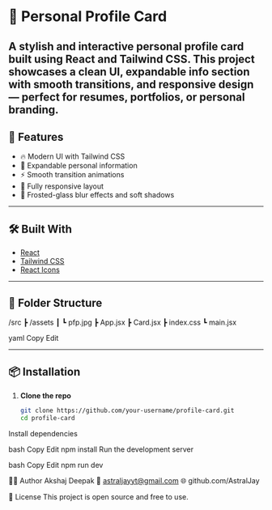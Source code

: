 # 🌟 Personal Profile Card

A stylish and interactive personal profile card built using **React** and **Tailwind CSS**. This project showcases a clean UI, expandable info section with smooth transitions, and responsive design — perfect for resumes, portfolios, or personal branding.
---

## 🚀 Features

- 🔥 Modern UI with Tailwind CSS
- 👤 Expandable personal information
- ⚡ Smooth transition animations
- 📱 Fully responsive layout
- 🎨 Frosted-glass blur effects and soft shadows

---

## 🛠️ Built With

- [React](https://reactjs.org/)
- [Tailwind CSS](https://tailwindcss.com/)
- [React Icons](https://react-icons.github.io/react-icons/)

---

## 📂 Folder Structure

/src
┣ /assets
┃ ┗ pfp.jpg
┣ App.jsx
┣ Card.jsx
┣ index.css
┗ main.jsx

yaml
Copy
Edit

---

## 📦 Installation

1. **Clone the repo**
   ```bash
   git clone https://github.com/your-username/profile-card.git
   cd profile-card
Install dependencies

bash
Copy
Edit
npm install
Run the development server

bash
Copy
Edit
npm run dev


🧑‍🎓 Author
Akshaj Deepak
📧 astraljayyt@gmail.com
🌐 github.com/AstralJay

📄 License
This project is open source and free to use.
